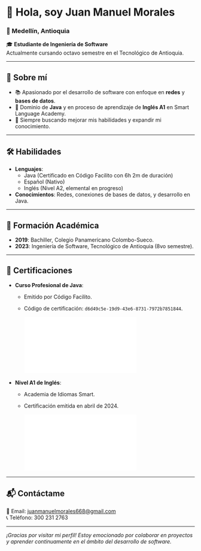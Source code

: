 # 👋 Hola, soy Juan Manuel Morales

### 📍 Medellín, Antioquia  
🎓 **Estudiante de Ingeniería de Software**  
Actualmente cursando octavo semestre en el Tecnológico de Antioquia.

---

## 🚀 Sobre mí
- 📚 Apasionado por el desarrollo de software con enfoque en **redes** y **bases de datos**.
- 🔑 Dominio de **Java** y en proceso de aprendizaje de **Inglés A1** en Smart Language Academy.
- 🌟 Siempre buscando mejorar mis habilidades y expandir mi conocimiento.

---

## 🛠️ Habilidades
- **Lenguajes**:
  - Java (Certificado en Código Facilito con 6h 2m de duración)
  - Español (Nativo)
  - Inglés (Nivel A2, elemental en progreso)
- **Conocimientos**: Redes, conexiones de bases de datos, y desarrollo en Java.

---

## 📜 Formación Académica
- **2019**: Bachiller, Colegio Panamericano Colombo-Sueco.
- **2023**: Ingeniería de Software, Tecnológico de Antioquia (8vo semestre).

---

## 📝 Certificaciones
- **Curso Profesional de Java**:
  - Emitido por Código Facilito.
  - Código de certificación: `d6d49c5e-19d9-43e6-8731-7972b7851844`.

    ![Certificado de Java](Certificados/Certificado%20-%20Curso%20Profesional%20de%20JAVA.pdf)

- **Nivel A1 de Inglés**:
  - Academia de Idiomas Smart.
  - Certificación emitida en abril de 2024.

    ![Certuficado de Inglés](Certificados/Smart%20A1.pdf)

---

## 📬 Contáctame
📧 Email: juanmanuelmorales668@gmail.com  
📞 Teléfono: 300 231 2763

---

*¡Gracias por visitar mi perfil! Estoy emocionado por colaborar en proyectos y aprender continuamente en el ámbito del desarrollo de software.*
